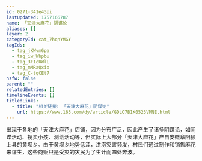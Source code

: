 ```yaml
---
id: 0271-341e43pi
lastUpdated: 1757166787
name: 「天津大麻花」阴谋论
aliases: []
layer: 2
categoryId: cat_7hqnYMGY
tagIds:
  - tag_jKWvm6pa
  - tag_iw_Wbpbu
  - tag_3F1cUWlL
  - tag_mMRaQxio
  - tag_C-tqCEt7
nsfw: false
parent: ""
relatedEntries: []
timelineEvents: []
titledLinks:
  - title: "相关链接: 「天津大麻花」阴谋论"
    url: https://www.163.com/dy/article/GDLO7B1K0523VMNE.html
---
```


出现于各地的「天津大麻花」店铺，因为分布广泛，因此产生了诸多阴谋论，如间谍活动、拐卖小孩、测绘活动等，但实际上大部分「天津大麻花」产自安徽阜阳颍上县的黄坝乡。由于黄坝乡地势低洼，洪涝灾害频发，村民们通过制作和销售麻花来谋生，这些商贩只是受灾的灾民为了生计而四处奔波。